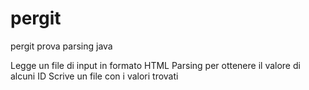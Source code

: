 # pergit
pergit prova parsing java

Legge un file di input in formato HTML
Parsing per ottenere il valore di alcuni ID
Scrive un file con i valori trovati
